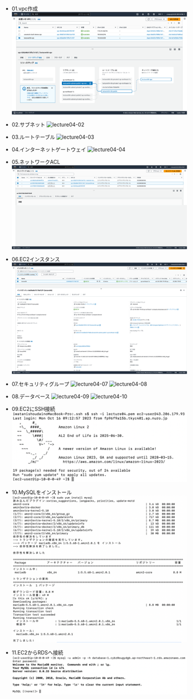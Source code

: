 - 01.vpc作成
![lecture04-01](lecture04-01.vpc.png)

- 02.サブネット
![lecture04-02](lecture04-02.サブネット.png)

- 03.ルートテーブル
![lecture04-03](lecture04-03.ルートテーブル.png)

- 04.インターネットゲートウェイ
![lecture04-04](lecture04-04.インターネットゲートウェイ.png)

- 05.ネットワークACL
![lecture04-05](lecture04-05.ネットワークACL.png)

- 06.EC2インスタンス
![lecture04-06](lecture04-06.EC2インスタンス.png)

- 07.セキュリティグループ
![lecture04-07](lecture04-07.セキュリティグループ-1.png)
![lecture04-08](lecture04-08.セキュリティグループ-2.png)

- 08.データベース
![lecture04-09](lecture04-09.データベース-1.png)
![lecture04-10](lecture04-10.データベース-2.png)

- 09.EC2にSSH接続
![lecture04-11](lecture04-11.EC2にSSH接続.png)

- 10.MySQLをインストール
![lecture04-12](lecture04-12.mysqlをインストール.png)

- 11.EC2からRDSへ接続
![lecture04-13](lecture04-13.EC2からRDSへ接続.png)

